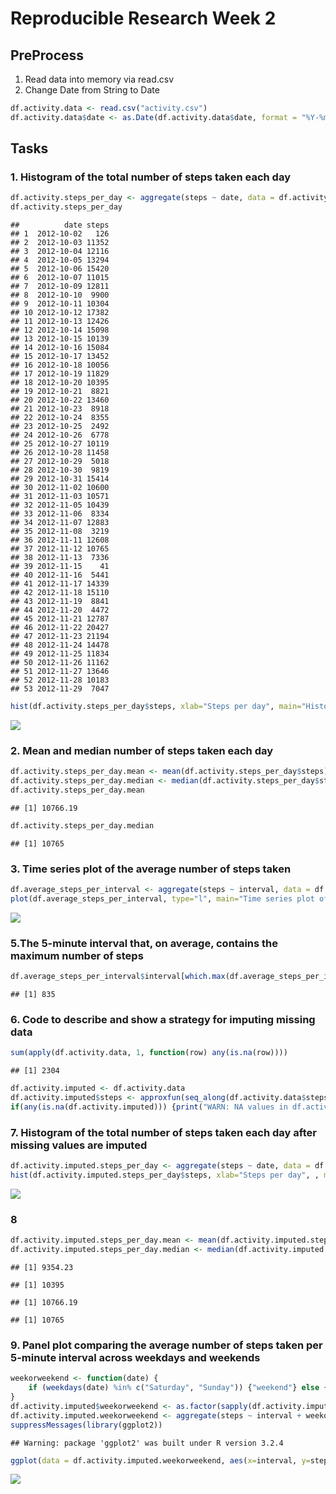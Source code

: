 # Reproducible Research Week 2



## PreProcess
1. Read data into memory via read.csv
2. Change Date from String to Date


```r
df.activity.data <- read.csv("activity.csv")
df.activity.data$date <- as.Date(df.activity.data$date, format = "%Y-%m-%d")
```

## Tasks

### 1. Histogram of the total number of steps taken each day


```r
df.activity.steps_per_day <- aggregate(steps ~ date, data = df.activity.data, sum)
df.activity.steps_per_day
```

```
##          date steps
## 1  2012-10-02   126
## 2  2012-10-03 11352
## 3  2012-10-04 12116
## 4  2012-10-05 13294
## 5  2012-10-06 15420
## 6  2012-10-07 11015
## 7  2012-10-09 12811
## 8  2012-10-10  9900
## 9  2012-10-11 10304
## 10 2012-10-12 17382
## 11 2012-10-13 12426
## 12 2012-10-14 15098
## 13 2012-10-15 10139
## 14 2012-10-16 15084
## 15 2012-10-17 13452
## 16 2012-10-18 10056
## 17 2012-10-19 11829
## 18 2012-10-20 10395
## 19 2012-10-21  8821
## 20 2012-10-22 13460
## 21 2012-10-23  8918
## 22 2012-10-24  8355
## 23 2012-10-25  2492
## 24 2012-10-26  6778
## 25 2012-10-27 10119
## 26 2012-10-28 11458
## 27 2012-10-29  5018
## 28 2012-10-30  9819
## 29 2012-10-31 15414
## 30 2012-11-02 10600
## 31 2012-11-03 10571
## 32 2012-11-05 10439
## 33 2012-11-06  8334
## 34 2012-11-07 12883
## 35 2012-11-08  3219
## 36 2012-11-11 12608
## 37 2012-11-12 10765
## 38 2012-11-13  7336
## 39 2012-11-15    41
## 40 2012-11-16  5441
## 41 2012-11-17 14339
## 42 2012-11-18 15110
## 43 2012-11-19  8841
## 44 2012-11-20  4472
## 45 2012-11-21 12787
## 46 2012-11-22 20427
## 47 2012-11-23 21194
## 48 2012-11-24 14478
## 49 2012-11-25 11834
## 50 2012-11-26 11162
## 51 2012-11-27 13646
## 52 2012-11-28 10183
## 53 2012-11-29  7047
```

```r
hist(df.activity.steps_per_day$steps, xlab="Steps per day", main="Histogram of the total number of steps taken each day")
```

![](PA1_template_files/figure-html/unnamed-chunk-2-1.png)<!-- -->

### 2. Mean and median number of steps taken each day

```r
df.activity.steps_per_day.mean <- mean(df.activity.steps_per_day$steps)
df.activity.steps_per_day.median <- median(df.activity.steps_per_day$steps)
df.activity.steps_per_day.mean 
```

```
## [1] 10766.19
```

```r
df.activity.steps_per_day.median
```

```
## [1] 10765
```


### 3. Time series plot of the average number of steps taken

```r
df.average_steps_per_interval <- aggregate(steps ~ interval, data = df.activity.data, mean)
plot(df.average_steps_per_interval, type="l", main="Time series plot of the average number of steps taken")
```

![](PA1_template_files/figure-html/unnamed-chunk-4-1.png)<!-- -->

### 5.The 5-minute interval that, on average, contains the maximum number of steps

```r
df.average_steps_per_interval$interval[which.max(df.average_steps_per_interval$steps)]
```

```
## [1] 835
```

### 6. Code to describe and show a strategy for imputing missing data

```r
sum(apply(df.activity.data, 1, function(row) any(is.na(row))))
```

```
## [1] 2304
```

```r
df.activity.imputed <- df.activity.data
df.activity.imputed$steps <- approxfun(seq_along(df.activity.data$steps), df.activity.data$steps, method="linear", rule=2)(seq_along(df.activity.data$steps))
if(any(is.na(df.activity.imputed))) {print("WARN: NA values in df.activity.imputed")}
```

### 7. Histogram of the total number of steps taken each day after missing values are imputed

```r
df.activity.imputed.steps_per_day <- aggregate(steps ~ date, data = df.activity.imputed, sum)
hist(df.activity.imputed.steps_per_day$steps, xlab="Steps per day", , main="The total number of steps taken each day (Imputed Missing Values")
```

![](PA1_template_files/figure-html/unnamed-chunk-7-1.png)<!-- -->

### 8

```r
df.activity.imputed.steps_per_day.mean <- mean(df.activity.imputed.steps_per_day$steps)
df.activity.imputed.steps_per_day.median <- median(df.activity.imputed.steps_per_day$steps)
```


```
## [1] 9354.23
```

```
## [1] 10395
```

```
## [1] 10766.19
```

```
## [1] 10765
```


### 9. Panel plot comparing the average number of steps taken per 5-minute interval across weekdays and weekends

```r
weekorweekend <- function(date) {
    if (weekdays(date) %in% c("Saturday", "Sunday")) {"weekend"} else {"weekday"}
}
df.activity.imputed$weekorweekend <- as.factor(sapply(df.activity.imputed$date, weekorweekend))
df.activity.imputed.weekorweekend <- aggregate(steps ~ interval + weekorweekend, data = df.activity.imputed, mean)
suppressMessages(library(ggplot2))
```

```
## Warning: package 'ggplot2' was built under R version 3.2.4
```

```r
ggplot(data = df.activity.imputed.weekorweekend, aes(x=interval, y=steps)) + facet_grid(weekorweekend ~ .) + geom_line() + ggtitle("Average number of steps taken per 5-minute interval across weekdays and weekends")
```

![](PA1_template_files/figure-html/unnamed-chunk-11-1.png)<!-- -->


